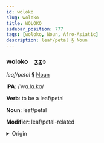 ```yaml
---
id: woloko
slug: woloko
title: WOLOKO
sidebar_position: 777
tags: [woloko, Noun, Afro-Asiatic]
description: leaf/petal § Noun
---
```


### woloko&emsp;<span kind="abugida">ʒʓɔ</span>

*leaf/petal* **§** [Noun](../../tags/Noun)

**IPA**: /ˈwɑ.lɑ.kɑ/

**Verb**: to be a leaf/petal

**Noun**: leaf/petal

**Modifier**: leaf/petal-related

<details>
    <summary>Origin</summary>
    Arabic وَرَقَة waraqa /wa.ra.qa/<br/>
    <em>Afro-Asiatic Language Family</em>
</details>